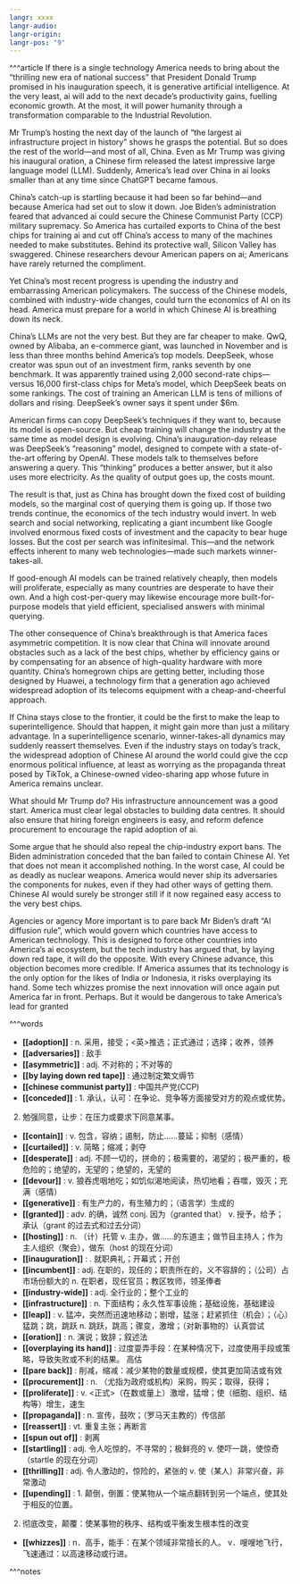 ```yaml
---
langr: xxxx
langr-audio: 
langr-origin: 
langr-pos: "9"
---
```


^^^article
If there is a single technology America needs to bring about the “thrilling new era of national success” that President Donald Trump promised in his inauguration speech, it is generative artificial intelligence. At the very least, ai will add to the next decade’s productivity gains, fuelling economic growth. At the most, it will power humanity through a transformation comparable to the Industrial Revolution.

Mr Trump’s hosting the next day of the launch of “the largest ai infrastructure project in history” shows he grasps the potential. But so does the rest of the world—and most of all, China. Even as Mr Trump was giving his inaugural oration, a Chinese firm released the latest impressive large language model (LLM). Suddenly, America’s lead over China in ai looks smaller than at any time since ChatGPT became famous.

China’s catch-up is startling because it had been so far behind—and because America had set out to slow it down. Joe Biden’s administration feared that advanced ai could secure the Chinese Communist Party (CCP) military supremacy. So America has curtailed exports to China of the best chips for training ai and cut off China’s access to many of the machines needed to make substitutes. Behind its protective wall, Silicon Valley has swaggered. Chinese researchers devour American papers on ai; Americans have rarely returned the compliment.

Yet China’s most recent progress is upending the industry and embarrassing American policymakers. The success of the Chinese models, combined with industry-wide changes, could turn the economics of AI on its head. America must prepare for a world in which Chinese AI is breathing down its neck.

China’s LLMs are not the very best. But they are far cheaper to make. QwQ, owned by Alibaba, an e-commerce giant, was launched in November and is less than three months behind America’s top models. DeepSeek, whose creator was spun out of an investment firm, ranks seventh by one benchmark. It was apparently trained using 2,000 second-rate chips—versus 16,000 first-class chips for Meta’s model, which DeepSeek beats on some rankings. The cost of training an American LLM is tens of millions of dollars and rising. DeepSeek’s owner says it spent under $6m.

American firms can copy DeepSeek’s techniques if they want to, because its model is open-source. But cheap training will change the industry at the same time as model design is evolving. China’s inauguration-day release was DeepSeek’s “reasoning” model, designed to compete with a state-of-the-art offering by OpenAI. These models talk to themselves before answering a query. This “thinking” produces a better answer, but it also uses more electricity. As the quality of output goes up, the costs mount.

The result is that, just as China has brought down the fixed cost of building models, so the marginal cost of querying them is going up. If those two trends continue, the economics of the tech industry would invert. In web search and social networking, replicating a giant incumbent like Google involved enormous fixed costs of investment and the capacity to bear huge losses. But the cost per search was infinitesimal. This—and the network effects inherent to many web technologies—made such markets winner-takes-all.

If good-enough AI models can be trained relatively cheaply, then models will proliferate, especially as many countries are desperate to have their own. And a high cost-per-query may likewise encourage more built-for-purpose models that yield efficient, specialised answers with minimal querying.

The other consequence of China’s breakthrough is that America faces asymmetric competition. It is now clear that China will innovate around obstacles such as a lack of the best chips, whether by efficiency gains or by compensating for an absence of high-quality hardware with more quantity. China’s homegrown chips are getting better, including those designed by Huawei, a technology firm that a generation ago achieved widespread adoption of its telecoms equipment with a cheap-and-cheerful approach.

If China stays close to the frontier, it could be the first to make the leap to superintelligence. Should that happen, it might gain more than just a military advantage. In a superintelligence scenario, winner-takes-all dynamics may suddenly reassert themselves. Even if the industry stays on today’s track, the widespread adoption of Chinese AI around the world could give the ccp enormous political influence, at least as worrying as the propaganda threat posed by TikTok, a Chinese-owned video-sharing app whose future in America remains unclear.

What should Mr Trump do? His infrastructure announcement was a good start. America must clear legal obstacles to building data centres. It should also ensure that hiring foreign engineers is easy, and reform defence procurement to encourage the rapid adoption of ai.

Some argue that he should also repeal the chip-industry export bans. The Biden administration conceded that the ban failed to contain Chinese AI. Yet that does not mean it accomplished nothing. In the worst case, AI could be as deadly as nuclear weapons. America would never ship its adversaries the components for nukes, even if they had other ways of getting them. Chinese AI would surely be stronger still if it now regained easy access to the very best chips.

Agencies or agency
More important is to pare back Mr Biden’s draft “AI diffusion rule”, which would govern which countries have access to American technology. This is designed to force other countries into America’s ai ecosystem, but the tech industry has argued that, by laying down red tape, it will do the opposite. With every Chinese advance, this objection becomes more credible. If America assumes that its technology is the only option for the likes of India or Indonesia, it risks overplaying its hand. Some tech whizzes promise the next innovation will once again put America far in front. Perhaps. But it would be dangerous to take America’s lead for granted


^^^words
+ **[[adoption]]** : n. 采用，接受；<英>推选；正式通过；选择；收养，领养
+ **[[adversaries]]** : 敌手
+ **[[asymmetric]]** : adj. 不对称的；不对等的
+ **[[by laying down red tape]]** : 通过制定繁文缛节
+ **[[chinese communist party]]** : 中国共产党(CCP)
+ **[[conceded]]** : 1. 承认，认可：在争论、竞争等方面接受对方的观点或优势。
2. 勉强同意，让步：在压力或要求下同意某事。
+ **[[contain]]** : v. 包含，容纳；遏制，防止……蔓延；抑制（感情）
+ **[[curtailed]]** : v. 简略；缩减；剥夺
+ **[[desperate]]** : adj. 不顾一切的，拼命的；极需要的，渴望的；极严重的，极危险的；绝望的，无望的；绝望的，无望的
+ **[[devour]]** : v. 狼吞虎咽地吃；如饥似渴地阅读，热切地看；吞噬，毁灭；充满（感情）
+ **[[generative]]** : 有生产力的，有生殖力的；（语言学）生成的
+ **[[granted]]** : adv. 的确，诚然
conj. 因为（granted that）
v. 授予，给予；承认（grant 的过去式和过去分词）
+ **[[hosting]]** : n. （计）托管
v. 主办，做……的东道主；做节目主持人；作为主人组织（聚会），做东（host 的现在分词）
+ **[[inauguration]]** : . 就职典礼；开幕式；开创
+ **[[incumbent]]** : adj. 在职的，现任的；职责所在的，义不容辞的；（公司）占市场份额大的
n. 在职者，现任官员；教区牧师，领圣俸者
+ **[[industry-wide]]** : adj. 全行业的；整个工业的
+ **[[infrastructure]]** : n. 下面结构；永久性军事设施；基础设施，基础建设
+ **[[leap]]** : v. 猛冲，突然而迅速地移动；剧增，猛涨；赶紧抓住（机会）；（心）猛跳；跳，跳跃
n. 跳跃，跳高；骤变，激增；（对新事物的）认真尝试
+ **[[oration]]** : n. 演说；致辞；叙述法
+ **[[overplaying its hand]]** : 过度耍弄手段：在某种情况下，过度使用手段或策略，导致失败或不利的结果。
高估
+ **[[pare back]]** : 削减，缩减：减少某物的数量或规模，使其更加简洁或有效
+ **[[procurement]]** : n. （尤指为政府或机构）采购，购买；取得，获得；
+ **[[proliferate]]** : v. <正式>（在数或量上）激增，猛增；使（细胞、组织、结构等）增生，速生
+ **[[propaganda]]** : n. 宣传，鼓吹；（罗马天主教的）传信部
+ **[[reassert]]** : vt. 重复主张；再断言
+ **[[spun out of]]** : 剥离
+ **[[startling]]** : adj. 令人吃惊的，不寻常的；极鲜亮的
v. 使吓一跳，使惊奇（startle 的现在分词）
+ **[[thrilling]]** : adj. 令人激动的，惊险的，紧张的
v. 使（某人）非常兴奋，非常激动
+ **[[upending]]** : 1. 颠倒，倒置：使某物从一个端点翻转到另一个端点，使其处于相反的位置。
2. 彻底改变，颠覆：使某事物的秩序、结构或平衡发生根本性的改变
+ **[[whizzes]]** : n．高手，能手：在某个领域非常擅长的人。
v．嗖嗖地飞行，飞速通过：以高速移动或行进。

^^^notes